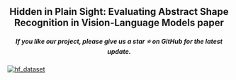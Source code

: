 # 
<p>
<h2 align="center"> Hidden in Plain Sight: Evaluating Abstract Shape Recognition in Vision-Language Models paper</a></h2>
<h5 align="center"> If you like our project, please give us a star ⭐ on GitHub for the latest update.  </h2>


[![hf_dataset](https://img.shields.io/badge/%F0%9F%A4%97-Dataset%20In%20HF-red.svg)](https://huggingface.co/datasets/arshiahemmat/IllusionBench)
